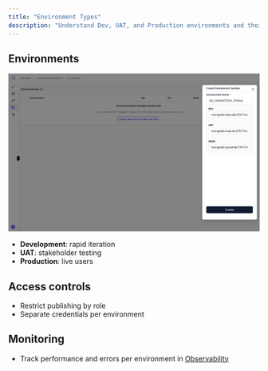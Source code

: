 ```yaml
---
title: "Environment Types"
description: "Understand Dev, UAT, and Production environments and their purposes."
---
```


## Environments

![Enviroment Pn](/enviroment.png)

- **Development**: rapid iteration
- **UAT**: stakeholder testing
- **Production**: live users

## Access controls

- Restrict publishing by role
- Separate credentials per environment

## Monitoring

- Track performance and errors per environment in [Observability](/observability/overview)